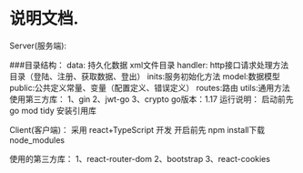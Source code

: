 # 说明文档. 
Server(服务端):  

###目录结构： 
data: 持久化数据 xml文件目录
handler: http接口请求处理方法目录（登陆、注册、获取数据、登出）
inits:服务初始化方法
model:数据模型
public:公共定义常量、变量（配置定义、错误定义）
routes:路由
utils:通用方法
使用第三方库：
1、gin
2、jwt-go
3、crypto
go版本：1.17
运行说明：
启动前先go mod tidy 安装引用库

Client(客户端)：
采用 react+TypeScript 开发
开启前先 npm install下载node_modules

使用的第三方库：
1、react-router-dom
2、bootstrap
3、react-cookies


